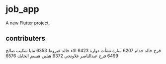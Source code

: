 # job_app

A new Flutter project.

## contributers
فرح خالد خدام 6207
سارة نشأت دوارة 6423
الاء خالد عيروط 6353
مايا شكيب صالح 6499
فرح عبدالناصر غلاونجي 6372
هيلين هيسم الحايك 6576
